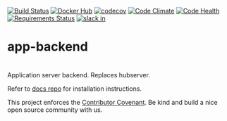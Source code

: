 [![Build Status](https://travis-ci.org/3Blades/app-backend.svg?branch=master)](https://travis-ci.org/3Blades/app-backend)
[![Docker Hub](https://img.shields.io/badge/docker-ready-blue.svg)](https://registry.hub.docker.com/u/3blades/app-backend)
[![codecov](https://codecov.io/gh/3Blades/app-backend/branch/master/graph/badge.svg)](https://codecov.io/gh/3Blades/app-backend)
[![Code Climate](https://codeclimate.com/github/3Blades/app-backend/badges/gpa.svg)](https://codeclimate.com/github/3Blades/app-backend)
[![Code Health](https://landscape.io/github/3Blades/app-backend/master/landscape.svg?style=flat)](https://landscape.io/github/3Blades/app-backend/master)
[![Requirements Status](https://requires.io/github/3Blades/app-backend/requirements.svg?branch=master)](https://requires.io/github/3Blades/app-backend/requirements/?branch=master)
[![slack in](https://slackin-tkscnxhpky.now.sh/badge.svg)](https://slackin-tkscnxhpky.now.sh/)

# app-backend
#

Application server backend. Replaces hubserver.

Refer to [docs repo](https://github.com/3blades/docs) for installation instructions. 

This project enforces the [Contributor Covenant](./CODE_OF_CONDUCT.md). Be kind
and build a nice open source community with us.
